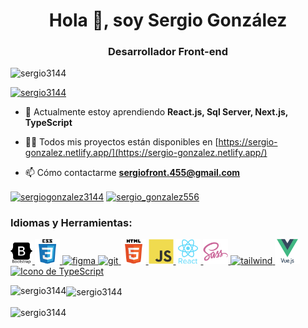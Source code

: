 <h1 align="center">Hola 👋, soy Sergio González</h1>
<h3 align="center">Desarrollador Front-end </h3>

<p align="left"> <img src="https://komarev.com/ghpvc/?username=sergio3144&label=Profile%20views&color=0e75b6&style=flat" alt="sergio3144"/> </p>

<p align="left"><a href="https://github.com/ryo-ma/github-profile-trophy"><img src="https://github-profile-trophy.vercel.app/?username=sergio3144" alt="sergio3144"/></a></p>


- 🌱 Actualmente estoy aprendiendo **React.js, Sql Server, Next.js, TypeScript**

- 👨‍💻 Todos mis proyectos están disponibles en [https://sergio-gonzalez.netlify.app/](https://sergio-gonzalez.netlify.app/)

- 📫 Cómo contactarme **sergiofront.455@gmail.com**

<a href="https://linkedin.com/in/sergiogonzalez3144" target="_blank"><img align="center" src="https://raw.githubusercontent.com/rahuldkjain/github-profile-readme-generator/master/src/images/icons/Social/linked-in-alt.svg" alt="sergiogonzalez3144" height="30" width="40"/></a>
<a href="https://instagram.com/sergio_gonzalez556" target="_blank"><img align="center" src="https://raw.githubusercontent.com/rahuldkjain/github-profile-readme-generator/master/src/images/icons/Social/instagram.svg" alt="sergio_gonzalez556" height="30" width="40"/></a></p>
<h3 align="left">Idiomas y Herramientas:</h3>
<p align="left"> <a href="https://getbootstrap.com" target="_blank" rel="noreferrer"> <img src="https://raw.githubusercontent.com/devicons/devicon/master/icons/bootstrap/bootstrap-plain-wordmark.svg" alt="bootstrap" width="35" height="35"/> </a> <a href="https://www.w3schools.com /css/" target="_blank" rel="noreferrer"> <img src="https://raw.githubusercontent.com/devicons/devicon/master/icons/css3/css3-original-wordmark.svg" alt= "css3" width="40" height="40"/> </a> <a href="https://www.figma.com/" target="_blank" rel="noreferrer"> <img src="https://www.vectorlogo.zone/logos/figma/figma-icon.svg" alt="figma" width="35" height="35"/> </a> <a href=" https://git-scm.com/" target="_blank" rel="noreferrer"> <img src="https://www.vectorlogo.zone/logos/git-scm/git-scm-icon.svg" alt="git" width="40" heigth="40"/> </a> <a href="https://www.w3.org/html/" target="_blank" rel="noreferrer"> <img src="https://raw.githubusercontent.com/devicons/devicon/master/icons/html5/html5-original-wordmark.svg" alt="html5" width="40" height="40"/> </a> <a href="https://desarrollador.mozilla.org/en-US/docs/Web/JavaScript" target="blank" rel="noreferrer"> <img src="https://raw.githubusercontent.com/devicons/devicon/master/icons/javascript/javascript-original.svg" alt="javascript" width="40" height="40"/> </a> <a href="https://reactjs.org/" target="_blank" rel="noreferrer"> <img src="https://raw.githubusercontent.com/devicons/devicon/master/icons/react/react-original-wordmark.svg" alt="react" width="40" height="40"/> </a> <a href="https://sass-lang.com" target="_blank" rel="noreferrer"> <img src="https://raw.githubusercontent.com/devicons/devicon/master/icons/sass/sass-original.svg" alt="sass" width="40" height="40"/> </a > <a href="https://tailwindcss.com/" target="_blank" rel="noreferrer"> <img src="https://www.vectorlogo.zone/logos/tailwindcss/tailwindcss-icon.svg" alt="tailwind" width="40" height="40"/> </a> <a href="https://vuejs.org/" target="_blank" rel="noreferrer"> <img src="https://raw.githubusercontent.com/devicons/devicon/master/icons/vuejs/vuejs-original-wordmark.svg" alt="vuejs" width="40" height="40"/> <a href="https://www.typescriptlang.org/" target="_blank" rel="noreferrer" style='marginTop:-20px'> <img src="https://img.shields.io/badge/-TypeScript-007ACC?logo=typescript&logoColor=white&style=for-the-badge" alt="Icono de TypeScript">
 </a></p>

<p><img align="left" src="https://github-readme-stats.vercel.app/api/top-langs?username=sergio3144&show_icons=true&locale=en&layout=compact" alt="sergio3144" /> </p>

<p> <img align="center" src="https://github-readme-stats.vercel.app/api?username=sergio3144&show_icons=true&locale=en" alt="sergio3144" /> </p>

<p><img align="center" src="https://github-readme-streak-stats.herokuapp.com/?user=sergio3144&" alt="sergio3144" /></p>
